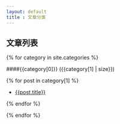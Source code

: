 ```yaml
---
layout: default
title : 文章分类
---
```



文章列表
--------


{% for category in site.categories %}

<a id="{{category[0]}}"></a>

####{{category[0]}} ({{category[1] | size}})

{% for post in category[1] %}

- [{{post.title}}]({{post.url}})

{% endfor %}

{% endfor %}
